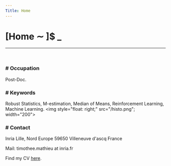 ```yaml
---
Title: Home
---
```


# [Home ∼ ]$ _

---
&nbsp;

### \# Occupation
Post-Doc.

### \# Keywords
Robust Statistics, M-estimation, Median of Means, Reinforcement Learning, Machine Learning.
<img style="float: right;" src="/histo.png"; width="200">

### \# Contact

Inria Lille, Nord Europe
59650 Villeneuve d'ascq
France

Mail: timothee.mathieu at inria.fr

Find my CV [here](/assets/cv.pdf).
